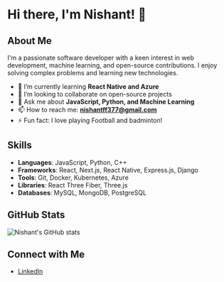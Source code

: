 # Hi there, I'm Nishant! 👋

## About Me

I'm a passionate software developer with a keen interest in web development, machine learning, and open-source contributions. I enjoy solving complex problems and learning new technologies.

- 🌱 I’m currently learning **React Native and Azure**
- 👯 I’m looking to collaborate on open-source projects
- 💬 Ask me about **JavaScript, Python, and Machine Learning**
- 📫 How to reach me: **nishantff377@gmail.com**
- ⚡ Fun fact: I love playing Football and badminton!

## Skills

- **Languages**: JavaScript, Python, C++
- **Frameworks**: React, Next.js, React Native, Express.js, Django
- **Tools**: Git, Docker, Kubernetes, Azure
- **Libraries**: React Three Fiber, Three.js
- **Databases**: MySQL, MongoDB, PostgreSQL

## GitHub Stats

![Nishant's GitHub stats](https://github-readme-stats.vercel.app/api?username=Nishant5565&show_icons=true&theme=radical)

## Connect with Me

- [LinkedIn](https://www.linkedin.com/in/nishant-kumar-singh-057730228/)

<!--
**Nishant5565/Nishant5565** is a ✨ _special_ ✨ repository because its `README.md` (this file) appears on your GitHub profile.

Here are some ideas to get you started:

- 🔭 I’m currently working on ...
- 🌱 I’m currently learning ...
- 👯 I’m looking to collaborate on ...
- 🤔 I’m looking for help with ...
- 💬 Ask me about ...
- 📫 How to reach me: ...
- 😄 Pronouns: ...
- ⚡ Fun fact: ...
-->
